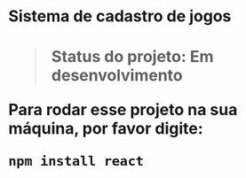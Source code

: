 <h1>Sistema de cadastro de jogos <h1>
 
> Status do projeto: Em desenvolvimento
  
  Para rodar esse projeto na sua máquina, por favor digite:
  
  ```
  npm install react
  ```
